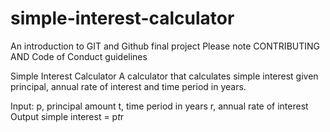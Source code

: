 # simple-interest-calculator
An introduction to GIT and Github final project
Please note CONTRIBUTING AND Code of Conduct guidelines

Simple Interest Calculator
A calculator that calculates simple interest given principal, annual rate of interest and time period in years.

Input:
   p, principal amount
   t, time period in years
   r, annual rate of interest
Output
   simple interest = p*t*r
